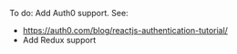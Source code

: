 To do: Add Auth0 support. See:
- https://auth0.com/blog/reactjs-authentication-tutorial/
- Add Redux support